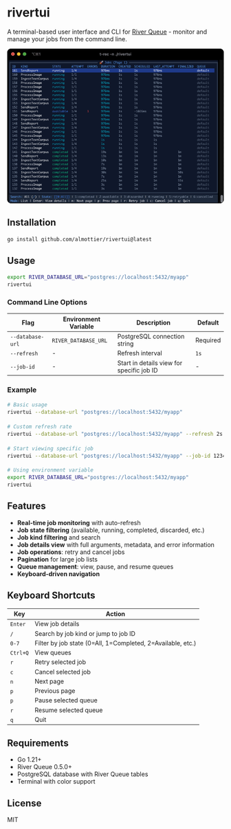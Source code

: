 # rivertui

A terminal-based user interface and CLI for [River Queue](https://riverqueue.com/) - monitor and manage your jobs from the command line.

<div align="center">
  <img src="./t-rec.gif" alt="t-rec">
</div>

## Installation

```bash
go install github.com/almottier/rivertui@latest
```

## Usage

```bash
export RIVER_DATABASE_URL="postgres://localhost:5432/myapp"
rivertui
```

### Command Line Options

| Flag | Environment Variable | Description | Default |
|------|---------------------|-------------|---------|
| `--database-url` | `RIVER_DATABASE_URL` | PostgreSQL connection string | Required |
| `--refresh` | - | Refresh interval | `1s` |
| `--job-id` | - | Start in details view for specific job ID | - |

### Example

```bash
# Basic usage
rivertui --database-url "postgres://localhost:5432/myapp"

# Custom refresh rate
rivertui --database-url "postgres://localhost:5432/myapp" --refresh 2s

# Start viewing specific job
rivertui --database-url "postgres://localhost:5432/myapp" --job-id 12345

# Using environment variable
export RIVER_DATABASE_URL="postgres://localhost:5432/myapp"
rivertui
```

## Features

- **Real-time job monitoring** with auto-refresh
- **Job state filtering** (available, running, completed, discarded, etc.)
- **Job kind filtering** and search
- **Job details view** with full arguments, metadata, and error information
- **Job operations**: retry and cancel jobs
- **Pagination** for large job lists
- **Queue management**: view, pause, and resume queues
- **Keyboard-driven navigation**

## Keyboard Shortcuts

| Key | Action |
|-----|--------|
| `Enter` | View job details |
| `/` | Search by job kind or jump to job ID |
| `0-7` | Filter by job state (0=All, 1=Completed, 2=Available, etc.) |
| `Ctrl+Q` | View queues |
| `r` | Retry selected job |
| `c` | Cancel selected job |
| `n` | Next page |
| `p` | Previous page |
| `p` | Pause selected queue |
| `r` | Resume selected queue |
| `q` | Quit |

## Requirements

- Go 1.21+
- River Queue 0.5.0+
- PostgreSQL database with River Queue tables
- Terminal with color support

## License

MIT
